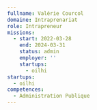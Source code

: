 ```yaml
---
fullname: Valérie Courcol
domaine: Intraprenariat
role: Intrapreneur
missions:
  - start: 2022-03-28
    end: 2024-03-31
    status: admin
    employer: ''
    startups:
      - oilhi
startups:
  - oilhi
competences:
  - Administration Publique
---
```

